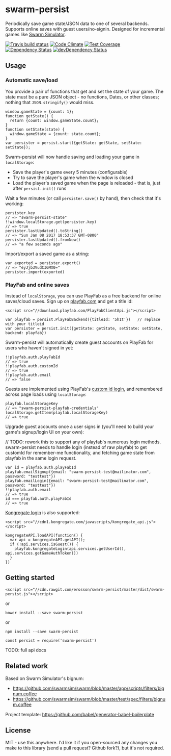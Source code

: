 # swarm-persist

Periodically save game state/JSON data to one of several backends. Supports online saves with guest users/no-signin. Designed for incremental games like [Swarm Simulator](https://swarmsim.github.io).

[![Travis build status](http://img.shields.io/travis/erosson/swarm-persist.svg?style=flat)](https://travis-ci.org/erosson/swarm-persist)
[![Code Climate](https://codeclimate.com/github/erosson/swarm-persist/badges/gpa.svg)](https://codeclimate.com/github/erosson/swarm-persist)
[![Test Coverage](https://codeclimate.com/github/erosson/swarm-persist/badges/coverage.svg)](https://codeclimate.com/github/erosson/swarm-persist)
[![Dependency Status](https://david-dm.org/erosson/swarm-persist.svg)](https://david-dm.org/erosson/swarm-persist)
[![devDependency Status](https://david-dm.org/erosson/swarm-persist/dev-status.svg)](https://david-dm.org/erosson/swarm-persist#info=devDependencies)

## Usage

### Automatic save/load

You provide a pair of functions that get and set the state of your game. The state must be a pure JSON object - no functions, Dates, or other classes; nothing that `JSON.stringify()` would miss.

    window.gameState = {count: 1};
    function getState() {
      return {count: window.gameState.count};
    }
    function setState(state) {
      window.gameState = {count: state.count};
    }
    var persister = persist.start({getState: getState, setState: setState});

Swarm-persist will now handle saving and loading your game in `localStorage`:
* Save the player's game every 5 minutes (configurable)
* Try to save the player's game when the window is closed
* Load the player's saved game when the page is reloaded - that is, just after `persist.init()` runs

Wait a few minutes (or call `persister.save()` by hand), then check that it's working:

    persister.key
    // => "swarm-persist-state"
    !!window.localStorage.get(persister.key)
    // => true
    persister.lastUpdated().toString()
    // => "Sun Jan 08 2017 18:53:37 GMT-0800"
    persister.lastUpdated().fromNow()
    // => "a few seconds ago"

Import/export a saved game as a string:

    var exported = persister.export()
    // => "eyJjb3VudCI6MX0="
    persister.import(exported)

### PlayFab and online saves

Instead of `localStorage`, you can use PlayFab as a free backend for online saves/cloud saves. Sign up on [playfab.com](https://playfab.com/) and get a title id:

    <script src="//download.playfab.com/PlayFabClientApi.js"></script>

    var playfab = persist.PlayFabBackend({titleId: '5h1t'})   // replace with your titleid
    var persister = persist.init({getState: getState, setState: setState, backend: playfab})

Swarm-persist will automatically create guest accounts on PlayFab for users who haven't signed in yet:

    !!playfab.auth.playFabId
    // => true
    !!playfab.auth.customId
    // => true
    !!playfab.auth.email
    // => false

Guests are implemented using PlayFab's [custom id login](https://api.playfab.com/Documentation/Client/method/LoginWithCustomID), and remembered across page loads using `localStorage`:

    playfab.localStorageKey
    // => "swarm-persist-playfab-credentials"
    localStorage.getItem(playfab.localStorageKey)
    // => true

Upgrade guest accounts once a user signs in (you'll need to build your game's signup/login UI on your own):

// TODO: rework this to support any of playfab's numerous login methods. swarm-persist needs to handle login (instead of raw playfab) to get customId for remember-me functionality, and fetching game state from playfab in the same login request.

    var id = playfab.auth.playFabId
    playfab.emailSignup({email: "swarm-persist-test@mailinator.com", password: "testtest"})
    playfab.emailLogin({email: "swarm-persist-test@mailinator.com", password: "testtest"})
    !!playfab.auth.email
    // => true
    id === playfab.auth.playFabId
    // => true

[Kongregate login](https://docs.kongregate.com/docs/javascript-api) is also supported:

    <script src="//cdn1.kongregate.com/javascripts/kongregate_api.js"></script>

    kongregateAPI.loadAPI(function() {
      var api = kongregateAPI.getAPI();
      if (!api.services.isGuest()) {
        playfab.kongregateLogin(api.services.getUserId(), api.services.getGameAuthToken())
      }
    })

## Getting started

    <script src="//cdn.rawgit.com/erosson/swarm-persist/master/dist/swarm-persist.js"></script>

or

    bower install --save swarm-persist

or

    npm install --save swarm-persist

    const persist = require('swarm-persist')

TODO: full api docs

## Related work

Based on Swarm Simulator's bignum:
* https://github.com/swarmsim/swarm/blob/master/app/scripts/filters/bignum.coffee
* https://github.com/swarmsim/swarm/blob/master/test/spec/filters/bignum.coffee

Project template: https://github.com/babel/generator-babel-boilerplate

## License

MIT - use this anywhere. I'd like it if you open-sourced any changes you make to this library (send a pull request? Github fork?), but it's not required.

